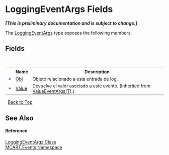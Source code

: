 # LoggingEventArgs Fields
 _**\[This is preliminary documentation and is subject to change.\]**_

The <a href="9ba93b9d-22aa-a037-d4df-2071f3f03567">LoggingEventArgs</a> type exposes the following members.


## Fields
&nbsp;<table><tr><th></th><th>Name</th><th>Description</th></tr><tr><td>![Public field](media/pubfield.gif "Public field")</td><td><a href="fa1a74d7-fa37-13c7-eed5-d6eab96f2f53">Obj</a></td><td>
Objeto relacionado a esta entrada de log.</td></tr><tr><td>![Public field](media/pubfield.gif "Public field")</td><td><a href="f181a584-8aaf-ece3-266a-64c8a1a3dea4">Value</a></td><td>
Devuelve el valor asociado a este evento.
 (Inherited from <a href="99375f7a-b85c-b405-0819-7d2e3b04732b">ValueEventArgs(T)</a>.)</td></tr></table>&nbsp;
<a href="#loggingeventargs-fields">Back to Top</a>

## See Also


#### Reference
<a href="9ba93b9d-22aa-a037-d4df-2071f3f03567">LoggingEventArgs Class</a><br /><a href="e063e014-3886-09dc-6bff-1da9132b73cc">MCART.Events Namespace</a><br />